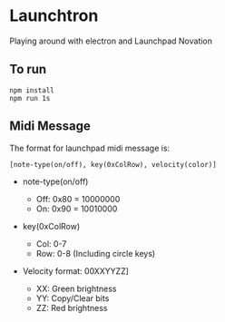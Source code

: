 # Launchtron

Playing around with electron and Launchpad Novation

## To run
``` shel
npm install
npm run 1s
```

## Midi Message
The format for launchpad midi message is:

`[note-type(on/off), key(0xColRow), velocity(color)]`

- note-type(on/off)
  - Off: 0x80 = 10000000
  - On:  0x90 = 10010000


- key(0xColRow)
  - Col: 0-7
  - Row: 0-8 (Including circle keys)


- Velocity format: 00XXYYZZ]
  - XX: Green brightness
  - YY: Copy/Clear bits
  - ZZ: Red brightness
